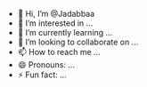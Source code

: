 - 👋 Hi, I’m @Jadabbaa
- 👀 I’m interested in ...
- 🌱 I’m currently learning ...
- 💞️ I’m looking to collaborate on ...
- 📫 How to reach me ...
- 😄 Pronouns: ...
- ⚡ Fun fact: ...

<!---
Jadabbaa/Jadabbaa is a ✨ special ✨ repository because its `README.md` (this file) appears on your GitHub profile.
You can click the Preview link to take a look at your changes.
--->
